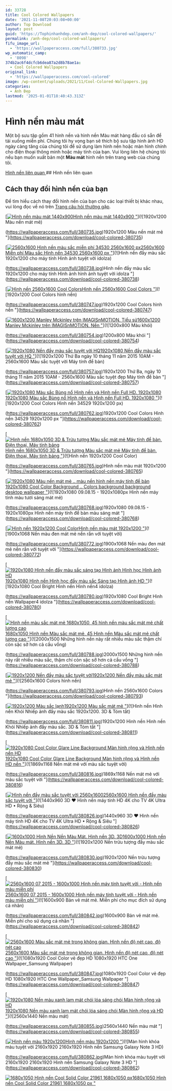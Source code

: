 ```yaml
---
id: 33728
title: Cool Colored Wallpapers
date: '2021-11-08T20:03:08+00:00'
author: Top Download
layout: post
guid: 'https://Tophinhanhdep.com/anh-dep/cool-colored-wallpapers/'
permalink: /anh-dep/cool-colored-wallpapers/
fifu_image_url:
  - 'https://wallpaperaccess.com/full/380733.jpg'
wp_automatic_camp:
  - '8098'
374b2ac6f4dcfcb6dea87a2d8b78ae1a:
  - Cool Colored Wallpapers
original_link:
  - 'https://wallpaperaccess.com/cool-colored'
image: /wp-content/uploads/2021/11/Cool-Colored-Wallpapers.jpg
categories:
  - Ảnh Đẹp
lastmod: '2025-01-01T18:40:43.313Z'
---
```

# Hình nền màu mát

Một bộ sưu tập gồm 41 hình nền và hình nền Màu mát hàng đầu có sẵn để tải xuống miễn phí. Chúng tôi hy vọng bạn sẽ thích bộ sưu tập hình ảnh HD ngày càng tăng của chúng tôi để sử dụng làm hình nền hoặc màn hình chính cho điện thoại thông minh hoặc máy tính của bạn. Vui lòng liên hệ chúng tôi nếu bạn muốn xuất bản một **Màu mát** hình nền trên trang web của chúng tôi.

[Hình nền liên quan ](#related) ## Hình nền liên quan

## Cách thay đổi hình nền của bạn

Để tìm hiểu cách thay đổi hình nền của bạn cho các loại thiết bị khác nhau, vui lòng đọc về nó trên [Trang câu hỏi thường gặp](https://tophinhanhdep.com/faq/).

  
[[![Hình nền màu mát 1440x900](https://wallpaperaccess.com/full/380733.jpg)Hình nền màu mát 1440x900 "](https://wallpaperaccess.com/download/cool-colored-380733)](![1920x1200 Màu nền mát mẻ)

(https://wallpaperaccess.com/full/380735.jpg)1920x1200 Màu nền mát mẻ "](https://wallpaperaccess.com/download/cool-colored-380735)

[[![2560x1600 Hình nền màu sắc miễn phí 34530 2560x1600 px](https://wallpaperaccess.com/full/380737.jpg)2560x1600 Miễn phí Màu sắc Hình nền 34530 2560x1600 px "](https://wallpaperaccess.com/download/cool-colored-380737)](![Hình nền đầy màu sắc 1920x1200 cho máy tính Hình ảnh tuyệt vời idolza)

(https://wallpaperaccess.com/full/380738.jpg)Hình nền đầy màu sắc 1920x1200 cho máy tính Hình ảnh hình ảnh tuyệt vời idolza "](https://wallpaperaccess.com/download/cool-colored-380738)

[[![Hình nền 2560x1600 Cool Colors](https://wallpaperaccess.com/full/380739.jpg)Hình nền 2560x1600 Cool Colors "](https://wallpaperaccess.com/download/cool-colored-380739)](![1920x1200 Cool Colors hình nền)

(https://wallpaperaccess.com/full/380747.jpg)1920x1200 Cool Colors hình nền "](https://wallpaperaccess.com/download/cool-colored-380747)

[[![1600x1200 Manley Mckinley trên IMAGISnMOTION.  Tiểu sử](https://wallpaperaccess.com/full/380752.jpg)1600x1200 Manley Mckinley trên IMAGISnMOTION. Nền "](https://wallpaperaccess.com/download/cool-colored-380752)](![1200x800 Màu khói)

(https://wallpaperaccess.com/full/380754.jpg)1200x800 Màu khói "](https://wallpaperaccess.com/download/cool-colored-380754)

[[![1920x1080 Nền đầy màu sắc tuyệt vời HQ](https://wallpaperaccess.com/full/380756.jpg)1920x1080 Nền đầy màu sắc tuyệt vời HQ "](https://wallpaperaccess.com/download/cool-colored-380756)](![1920x1200 Thứ Ba ngày 10 tháng 11 năm 2015 10AM - 2560x1600 Màu sắc tuyệt vời Máy tính để bàn)

(https://wallpaperaccess.com/full/380757.jpg)1920x1200 Thứ Ba, ngày 10 tháng 11 năm 2015 10AM - 2560x1600 Màu sắc tuyệt đẹp Máy tính để bàn "](https://wallpaperaccess.com/download/cool-colored-380757)

[[![1920x1080 Màu sắc Bùng nổ Hình nền và Hình nền Full HD.  1920x1080](https://wallpaperaccess.com/full/380760.jpg)1920x1080 Màu sắc Bùng nổ Hình nền và Hình nền Full HD. 1920x1080 "](https://wallpaperaccess.com/download/cool-colored-380760)](![1920x1200 Cool Colors Hình nền 34529 1920x1200 px)

(https://wallpaperaccess.com/full/380762.jpg)1920x1200 Cool Colors Hình nền 34529 1920x1200 px "](https://wallpaperaccess.com/download/cool-colored-380762)

[[![Hình nền 1680x1050 3D & Trừu tượng Màu sắc mát mẻ Máy tính để bàn, Điện thoại, Máy tính bảng](https://wallpaperaccess.com/full/323048.jpg)Hình nền 1680x1050 3D &amp; Trừu tượng Màu sắc mát mẻ Máy tính để bàn, Điện thoại, Máy tính bảng "](https://wallpaperaccess.com/download/cool-colored-323048)](![Hình nền 1920x1200 Cool Color)

(https://wallpaperaccess.com/full/380765.jpg)Hình nền màu mát 1920x1200 "](https://wallpaperaccess.com/download/cool-colored-380765)

[[![1920x1080 Màu nền mát mẻ .. màu nền hình nền máy tính để bàn](https://wallpaperaccess.com/full/160581.jpg)1920x1080 Cool Color Background .. Colors background background desktop wallpaper "](https://wallpaperaccess.com/download/cool-colored-160581)](![1920x1080 09.08.15 - 1920x1080px Hình nền máy tính màu tươi sáng mát mẻ)

(https://wallpaperaccess.com/full/380768.jpg)1920x1080 09.08.15 - 1920x1080px Hình nền máy tính để bàn màu sáng mát "](https://wallpaperaccess.com/download/cool-colored-380768)

[[![Hình nền 1920x1200 Cool Color](https://wallpaperaccess.com/full/380769.jpg)Hình nền màu mát 1920x1200 "](https://wallpaperaccess.com/download/cool-colored-380769)](![1900x1068 Nền màu đen mát mẻ nền rắn với tuyệt vời)

(https://wallpaperaccess.com/full/380772.jpg)1900x1068 Nền màu đen mát mẻ nền rắn với tuyệt vời "](https://wallpaperaccess.com/download/cool-colored-380772)

[[![1920x1080 Hình nền đầy màu sắc sáng tạo Hình ảnh Hình học Hình ảnh HD](https://wallpaperaccess.com/full/380776.jpg)1920x1080 Hình nền Hình học đầy màu sắc Sáng tạo Hình ảnh HD "](https://wallpaperaccess.com/download/cool-colored-380776)](![1920x1080 Cool Bright Hình nền Hình nền4 idolza)

(https://wallpaperaccess.com/full/380780.jpg)1920x1080 Cool Bright Hình nền Wallpaper4 idolza "](https://wallpaperaccess.com/download/cool-colored-380780)

[[![Hình nền màu sắc mát mẻ 1680x1050, 45 hình nền màu sắc mát mẻ chất lượng cao](https://wallpaperaccess.com/full/380782.jpg)1680x1050 Hình nền Màu sắc mát mẻ, 45 Hình nền Màu sắc mát mẻ chất lượng cao "](https://wallpaperaccess.com/download/cool-colored-380782)](![2000x1500 Những hình nền này rất nhiều màu sắc thậm chí còn sặc sỡ hơn cả cầu vồng)

(https://wallpaperaccess.com/full/380788.jpg)2000x1500 Những hình nền này rất nhiều màu sắc, thậm chí còn sặc sỡ hơn cả cầu vồng "](https://wallpaperaccess.com/download/cool-colored-380788)

[[![1920x1200 Nền đầy màu sắc tuyệt vời](https://wallpaperaccess.com/full/380789.jpg)1920x1200 Nền đầy màu sắc mát mẻ "](https://wallpaperaccess.com/download/cool-colored-380789)](![2560x1600 Colors hình nền)

(https://wallpaperaccess.com/full/380793.jpg)Hình nền 2560x1600 Colors "](https://wallpaperaccess.com/download/cool-colored-380793)

[[![1920x1200 Màu sắc lạnh](https://wallpaperaccess.com/full/380796.jpg)1920x1200 Màu sắc mát mẻ "](https://wallpaperaccess.com/download/cool-colored-380796)](![Hình nền Hình nền Khói Nhiếp ảnh đầy màu sắc 1920x1200.  3D & Tóm tắt)

(https://wallpaperaccess.com/full/380811.jpg)1920x1200 Hình nền Hình nền Khói Nhiếp ảnh đầy màu sắc. 3D &amp; Tóm tắt "](https://wallpaperaccess.com/download/cool-colored-380811)

[[![1920x1080 Cool Color Glare Line Background Màn hình rộng và Hình nền nền HD](https://wallpaperaccess.com/full/380814.jpg)1920x1080 Cool Color Glare Line Background Màn hình rộng và Hình nền HD nền "](https://wallpaperaccess.com/download/cool-colored-380814)](![1869x1168 Nền mát mẻ với màu sắc tuyệt vời)

(https://wallpaperaccess.com/full/380816.jpg)1869x1168 Nền mát mẻ với màu sắc tuyệt vời "](https://wallpaperaccess.com/download/cool-colored-380816)

[[![Hình nền đầy màu sắc tuyệt vời 2560x1600](https://wallpaperaccess.com/full/380819.jpg)2560x1600 Hình nền đầy màu sắc tuyệt vời "](https://wallpaperaccess.com/download/cool-colored-380819)](![1440x960 3D ❤ Hình nền máy tính HD 4K cho TV 4K Ultra HD • Rộng & Siêu)

(https://wallpaperaccess.com/full/380826.jpg)1440x960 3D ❤ Hình nền máy tính HD 4K cho TV 4K Ultra HD • Rộng &amp; Siêu "](https://wallpaperaccess.com/download/cool-colored-380826)

[[![1600x1000 Hình Nền Nền Màu Mát.  Hình nền 3D.  3D](https://wallpaperaccess.com/full/380828.jpg)1600x1000 Hình nền Nền Màu mát. Hình nền 3D. 3D "](https://wallpaperaccess.com/download/cool-colored-380828)](![1920x1200 Nền trừu tượng đầy màu sắc mát mẻ)

(https://wallpaperaccess.com/full/380830.jpg)1920x1200 Nền trừu tượng đầy màu sắc mát mẻ "](https://wallpaperaccess.com/download/cool-colored-380830)

[[![2560x1600 07 2015 - 1600x1000 Hình nền máy tính tuyệt vời - Hình nền màu miễn phí](https://wallpaperaccess.com/full/380839.jpg)2560x1600 07 2015 - 1600x1000 Hình nền máy tính tuyệt vời - Hình nền màu miễn phí "](https://wallpaperaccess.com/download/cool-colored-380839)](![1600x900 Bản vẽ mát mẻ.  Miễn phí cho mục đích sử dụng cá nhân)

(https://wallpaperaccess.com/full/380842.jpg)1600x900 Bản vẽ mát mẻ. Miễn phí cho sử dụng cá nhân "](https://wallpaperaccess.com/download/cool-colored-380842)

[[![2560x1600 Màu sắc mát mẻ trong không gian.  Hình nền độ nét cao, độ nét cao](https://wallpaperaccess.com/full/380845.jpg)2560x1600 Màu sắc mát mẻ trong không gian. Hình nền độ nét cao, độ nét cao "](https://wallpaperaccess.com/download/cool-colored-380845)](![1080x1920 Cool Color vẻ đẹp HD 1080x1920 HTC One Wallpaper_Samsung Wallpaper)

(https://wallpaperaccess.com/full/380847.jpg)1080x1920 Cool Color vẻ đẹp HD 1080x1920 HTC One Wallpaper\_Samsung Wallpaper "](https://wallpaperaccess.com/download/cool-colored-380847)

[[![1920x1080 Nền màu xanh lam mát chói lóa sáng chói Màn hình rộng và HD](https://wallpaperaccess.com/full/380853.jpg)1920x1080 Nền màu xanh lam mát chói lóa sáng chói Màn hình rộng và HD "](https://wallpaperaccess.com/download/cool-colored-380853)](![2560x1440 Nền màu mát)

(https://wallpaperaccess.com/full/380855.jpg)2560x1440 Nền màu mát "](https://wallpaperaccess.com/download/cool-colored-380855)

[[![Hình nền màu 1920x1200](https://wallpaperaccess.com/full/380859.jpg)Hình nền màu 1920x1200 "](https://wallpaperaccess.com/download/cool-colored-380859)](![Màn hình khóa màu tuyệt vời 2160x1920 2160x1920 Hình nền Samsung Galaxy Note 3 HD)

(https://wallpaperaccess.com/full/380862.jpg)Màn hình khóa màu tuyệt vời 2160x1920 2160x1920 Hình nền Samsung Galaxy Note 3 HD "](https://wallpaperaccess.com/download/cool-colored-380862)

[![1680x1050 Hình nền Cool Solid Color 21961 1680x1050 px](https://wallpaperaccess.com/full/380867.jpg)1680x1050 Hình nền Cool Solid Color 21961 1680x1050 px "](https://wallpaperaccess.com/download/cool-colored-380867)

